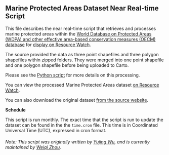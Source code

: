 ## Marine Protected Areas Dataset Near Real-time Script
This file describes the near real-time script that retrieves and processes marine protected areas within the [World Database on Protected Areas (WDPA) and other effective area-based conservation measures (OECM) database](http://www.protectedplanet.net/) for [display on Resource Watch](https://resourcewatch.org/data/explore/483c87c7-8724-4758-b8f0-a536b3a8f8a9).

The source provided the data as three point shapefiles and three polygon shapefiles within zipped folders. They were merged into one point shapefile and one polygon shapefile before being uploaded to Carto.

Please see the [Python script](https://github.com/resource-watch/nrt-scripts/blob/master/bio_007b_nrt_rw0_marine_protected_areas/contents/src/__init__.py) for more details on this processing.

You can view the processed Marine Protected Areas dataset [on Resource Watch](https://resourcewatch.org/data/explore/483c87c7-8724-4758-b8f0-a536b3a8f8a9).

You can also download the original dataset [from the source website](https://www.protectedplanet.net/en/thematic-areas/marine-protected-areas).

**Schedule**

This script is run monthly. The exact time that the script is run to update the dataset can be found in the the `time.cron` file. This time is in Coordinated Universal Time (UTC), expressed in cron format.


###### Note: This script was originally written by [Yujing Wu](https://www.wri.org/profile/yujing-wu), and is currently maintained by [Weiqi Zhou](https://www.wri.org/profile/weiqi-zhou).
 